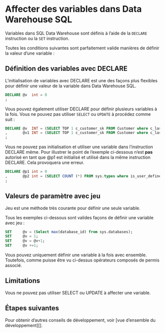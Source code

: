 <properties
   pageTitle="Attribution de variables dans SQL Data Warehouse | Microsoft Azure"
   description="Conseils permettant d’affecter des variables Transact-SQL Azure SQL Data Warehouse pour développer des solutions."
   services="sql-data-warehouse"
   documentationCenter="NA"
   authors="jrowlandjones"
   manager="barbkess"
   editor=""/>

<tags
   ms.service="sql-data-warehouse"
   ms.devlang="NA"
   ms.topic="article"
   ms.tgt_pltfrm="NA"
   ms.workload="data-services"
   ms.date="06/14/2016"
   ms.author="jrj;barbkess;sonyama"/>

# <a name="assign-variables-in-sql-data-warehouse"></a>Affecter des variables dans Data Warehouse SQL
Variables dans SQL Data Warehouse sont définis à l’aide de la `DECLARE` instruction ou la `SET` instruction.

Toutes les conditions suivantes sont parfaitement valide manières de définir la valeur d’une variable :

## <a name="setting-variables-with-declare"></a>Définition des variables avec DECLARE

L’initialisation de variables avec DECLARE est une des façons plus flexibles pour définir une valeur de la variable dans Data Warehouse SQL.

```sql
DECLARE @v  int = 0
;
```

Vous pouvez également utiliser DECLARE pour définir plusieurs variables à la fois. Vous ne pouvez pas utiliser `SELECT` ou `UPDATE` à procédez comme suit :

```sql
DECLARE @v  INT = (SELECT TOP 1 c_customer_sk FROM Customer where c_last_name = 'Smith')
,       @v1 INT = (SELECT TOP 1 c_customer_sk FROM Customer where c_last_name = 'Jones')
;
```

Vous ne pouvez pas initialisation et utiliser une variable dans l’instruction DECLARE même. Pour illustrer le point de l’exemple ci-dessous n’est **pas** autorisé en tant que @p1 est initialisé et utilisé dans la même instruction DECLARE. Cela provoquera une erreur.

```sql
DECLARE @p1 int = 0
,       @p2 int = (SELECT COUNT (*) FROM sys.types where is_user_defined = @p1 )
;
```

## <a name="setting-values-with-set"></a>Valeurs de paramètre avec jeu
Jeu est une méthode très courante pour définir une seule variable.

Tous les exemples ci-dessous sont valides façons de définir une variable avec jeu :

```sql
SET     @v = (Select max(database_id) from sys.databases);
SET     @v = 1;
SET     @v = @v+1;
SET     @v +=1;
```

Vous pouvez uniquement définir une variable à la fois avec ensemble. Toutefois, comme puisse être vu ci-dessus opérateurs composés de permis associé.

## <a name="limitations"></a>Limitations
Vous ne pouvez pas utiliser SELECT ou UPDATE à affecter une variable.


## <a name="next-steps"></a>Étapes suivantes
Pour obtenir d’autres conseils de développement, voir [vue d’ensemble du développement][].

<!--Image references-->

<!--Article references-->
[vue d’ensemble de développement]: sql-data-warehouse-overview-develop.md

<!--MSDN references-->

<!--Other Web references-->
